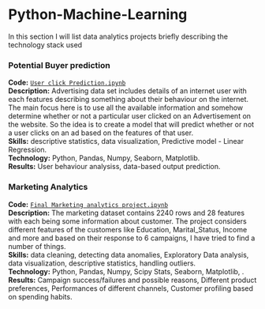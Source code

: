 # Python-Machine-Learning
In this section I will list data analytics projects briefly describing the technology stack used

### Potential Buyer prediction
**Code:** [`User click Prediction.ipynb`](https://github.com/Rohan-Birwadkar/Python-Machine-Learning/tree/main/User%20Click%20Prediction)    
**Description:** Advertising data set includes details of an internet user with each features describing something about their behaviour on the internet. The main focus here is to use all the available information and somehow determine whether or not a particular user clicked on an Advertisement on the website. So the idea is to create a model that will predict whether or not a user clicks on an ad based on the features of that user.  
**Skills:** descriptive statistics, data visualization, Predictive model - Linear Regression.  
**Technology:** Python, Pandas, Numpy, Seaborn, Matplotlib.  
**Results:** User behaviour analysiss, data-based output prediction. 

### Marketing Analytics
**Code:** [`Final Marketing analytics project.ipynb`](https://github.com/Rohan-Birwadkar/Python-Machine-Learning/blob/main/Marketing%20Analytics/Final%20Marketing%20analytics%20project.ipynb)    
**Description:** The marketing dataset contains 2240 rows and 28 features with each being some  information about customer. The project considers different features of the customers like Education, Marital_Status, Income and more and based on their response to 6 campaigns, I have tried to find a number of things.   
**Skills:** data cleaning, detecting data anomalies, Exploratory Data analysis, data visualization, descriptive statistics, handling outliers.    
**Technology:** Python, Pandas, Numpy, Scipy Stats, Seaborn, Matplotlib, .     
**Results:** Campaign success/failures and possible reasons, Different product preferences, Performances of different channels, Customer profiling based on spending habits.
